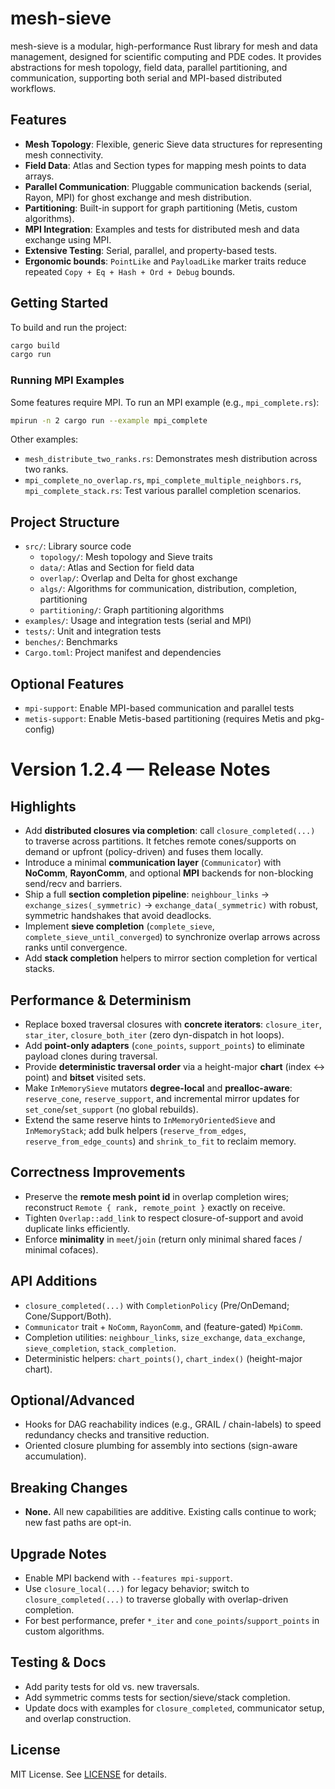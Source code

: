 # mesh-sieve

mesh-sieve is a modular, high-performance Rust library for mesh and data management, designed for scientific computing and PDE codes. It provides abstractions for mesh topology, field data, parallel partitioning, and communication, supporting both serial and MPI-based distributed workflows.

## Features
- **Mesh Topology**: Flexible, generic Sieve data structures for representing mesh connectivity.
- **Field Data**: Atlas and Section types for mapping mesh points to data arrays.
- **Parallel Communication**: Pluggable communication backends (serial, Rayon, MPI) for ghost exchange and mesh distribution.
- **Partitioning**: Built-in support for graph partitioning (Metis, custom algorithms).
- **MPI Integration**: Examples and tests for distributed mesh and data exchange using MPI.
- **Extensive Testing**: Serial, parallel, and property-based tests.
- **Ergonomic bounds**: `PointLike` and `PayloadLike` marker traits reduce repeated `Copy + Eq + Hash + Ord + Debug` bounds.

## Getting Started

To build and run the project:

```sh
cargo build
cargo run
```

### Running MPI Examples

Some features require MPI. To run an MPI example (e.g., `mpi_complete.rs`):

```sh
mpirun -n 2 cargo run --example mpi_complete
```

Other examples:
- `mesh_distribute_two_ranks.rs`: Demonstrates mesh distribution across two ranks.
- `mpi_complete_no_overlap.rs`, `mpi_complete_multiple_neighbors.rs`, `mpi_complete_stack.rs`: Test various parallel completion scenarios.

## Project Structure
- `src/`: Library source code
  - `topology/`: Mesh topology and Sieve traits
  - `data/`: Atlas and Section for field data
  - `overlap/`: Overlap and Delta for ghost exchange
  - `algs/`: Algorithms for communication, distribution, completion, partitioning
  - `partitioning/`: Graph partitioning algorithms
- `examples/`: Usage and integration tests (serial and MPI)
- `tests/`: Unit and integration tests
- `benches/`: Benchmarks
- `Cargo.toml`: Project manifest and dependencies

## Optional Features
- `mpi-support`: Enable MPI-based communication and parallel tests
- `metis-support`: Enable Metis-based partitioning (requires Metis and pkg-config)

# Version 1.2.4 — Release Notes

## Highlights

* Add **distributed closures via completion**: call `closure_completed(...)` to traverse across partitions. It fetches remote cones/supports on demand or upfront (policy-driven) and fuses them locally.
* Introduce a minimal **communication layer** (`Communicator`) with **NoComm**, **RayonComm**, and optional **MPI** backends for non-blocking send/recv and barriers.
* Ship a full **section completion pipeline**: `neighbour_links` → `exchange_sizes(_symmetric)` → `exchange_data(_symmetric)` with robust, symmetric handshakes that avoid deadlocks.
* Implement **sieve completion** (`complete_sieve`, `complete_sieve_until_converged`) to synchronize overlap arrows across ranks until convergence.
* Add **stack completion** helpers to mirror section completion for vertical stacks.

## Performance & Determinism

* Replace boxed traversal closures with **concrete iterators**: `closure_iter`, `star_iter`, `closure_both_iter` (zero dyn-dispatch in hot loops).
* Add **point-only adapters** (`cone_points`, `support_points`) to eliminate payload clones during traversal.
* Provide **deterministic traversal order** via a height-major **chart** (index ↔ point) and **bitset** visited sets.
* Make `InMemorySieve` mutators **degree-local** and **prealloc-aware**: `reserve_cone`, `reserve_support`, and incremental mirror updates for `set_cone`/`set_support` (no global rebuilds).
* Extend the same reserve hints to `InMemoryOrientedSieve` and `InMemoryStack`; add bulk helpers (`reserve_from_edges`, `reserve_from_edge_counts`) and `shrink_to_fit` to reclaim memory.

## Correctness Improvements

* Preserve the **remote mesh point id** in overlap completion wires; reconstruct `Remote { rank, remote_point }` exactly on receive.
* Tighten `Overlap::add_link` to respect closure-of-support and avoid duplicate links efficiently.
* Enforce **minimality** in `meet`/`join` (return only minimal shared faces / minimal cofaces).

## API Additions

* `closure_completed(...)` with `CompletionPolicy` (Pre/OnDemand; Cone/Support/Both).
* `Communicator` trait + `NoComm`, `RayonComm`, and (feature-gated) `MpiComm`.
* Completion utilities: `neighbour_links`, `size_exchange`, `data_exchange`, `sieve_completion`, `stack_completion`.
* Deterministic helpers: `chart_points()`, `chart_index()` (height-major chart).

## Optional/Advanced

* Hooks for DAG reachability indices (e.g., GRAIL / chain-labels) to speed redundancy checks and transitive reduction.
* Oriented closure plumbing for assembly into sections (sign-aware accumulation).

## Breaking Changes

* **None.** All new capabilities are additive. Existing calls continue to work; new fast paths are opt-in.

## Upgrade Notes

* Enable MPI backend with `--features mpi-support`.
* Use `closure_local(...)` for legacy behavior; switch to `closure_completed(...)` to traverse globally with overlap-driven completion.
* For best performance, prefer `*_iter` and `cone_points`/`support_points` in custom algorithms.

## Testing & Docs

* Add parity tests for old vs. new traversals.
* Add symmetric comms tests for section/sieve/stack completion.
* Update docs with examples for `closure_completed`, communicator setup, and overlap construction.

## License
MIT License. See [LICENSE](LICENSE) for details.
